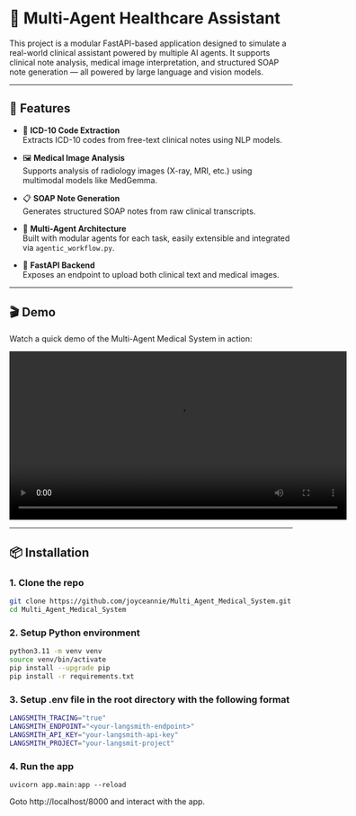 # 🏥 Multi-Agent Healthcare Assistant

This project is a modular FastAPI-based application designed to simulate a real-world clinical assistant powered by multiple AI agents. It supports clinical note analysis, medical image interpretation, and structured SOAP note generation — all powered by large language and vision models.

---

## 🚀 Features

- 🧠 **ICD-10 Code Extraction**  
  Extracts ICD-10 codes from free-text clinical notes using NLP models.

- 🖼️ **Medical Image Analysis**  
  Supports analysis of radiology images (X-ray, MRI, etc.) using multimodal models like MedGemma.

- 📋 **SOAP Note Generation**  
  Generates structured SOAP notes from raw clinical transcripts.

- 🧩 **Multi-Agent Architecture**  
  Built with modular agents for each task, easily extensible and integrated via `agentic_workflow.py`.

- 🔌 **FastAPI Backend**  
  Exposes an endpoint to upload both clinical text and medical images.


---

## 🎬 Demo

Watch a quick demo of the Multi-Agent Medical System in action:

[<video src="artifacts/demo.mp4" controls width="600"></video>
](https://github.com/user-attachments/assets/d5451b68-ee10-4f70-8876-39fdf3886654)

---

## 📦 Installation

### 1. Clone the repo

```bash
git clone https://github.com/joyceannie/Multi_Agent_Medical_System.git
cd Multi_Agent_Medical_System
```

### 2. Setup Python environment
```bash
python3.11 -m venv venv
source venv/bin/activate
pip install --upgrade pip
pip install -r requirements.txt
```

### 3. Setup .env file in the root directory with the following format
```bash
LANGSMITH_TRACING="true"
LANGSMITH_ENDPOINT="<your-langsmith-endpoint>"
LANGSMITH_API_KEY="your-langsmith-api-key"
LANGSMITH_PROJECT="your-langsmit-project"
```


### 4. Run the app
```
uvicorn app.main:app --reload
```

Goto http://localhost/8000 and interact with the app.




